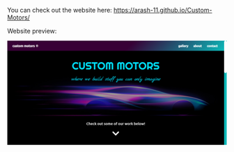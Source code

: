 You can check out the website here: https://arash-11.github.io/Custom-Motors/

Website preview:

![Image of Custom-Motors website](https://github.com/Arash-11/Custom-Motors/blob/master/custom-motors.png)
